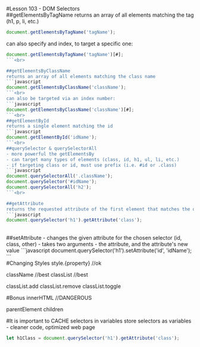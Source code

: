 #Lesson 103 - DOM Selectors
<br>
##getElementsByTagName
returns an array of all elements matching the tag (h1, p, li, etc.)
```javascript
document.getElementsByTagName('tagName');
```
can also specify and index, to target a specific one:
```javascript
document.getElementsByTagName('tagName')[#];
```<br>

##getElementsByClassName
returns an array of all elements matching the class name
```javascript
document.getElementsByClassName('className');
```<br>
can also be targeted via an index number:
```javascript
document.getElementsByClassName('className')[#];
```<br>
##getElementById
returns a single element matching the id
```javascript
document.getElementById('idName');
```<br>
##querySelector & querySelectorAll
- more powerful the getElementsBy
- can target many types of elements (class, id, h1, ul, li, etc.)
- if targeting class or id, must use prefix (i.e. #id or .class)
```javascript
document.querySelectorAll('.className'); 
document.querySelector('#idName');
document.querySelectorAll('h2');
```<br>

##getAttribute
returns the requested attribute of the first element that matches the query selector (example below, the class name of the first h1 element)
```javascript
document.querySelector('h1').getAttribute('class');
```
<br>
##setAttribute
- changes the given attribute for the chosen selector (id, class, other)
- takes two arguments - the attribute, and the attribute's new value
```javascript
document.querySelector('h1').setAttribute('id', 'idName');
```
<br>
#Changing Styles
style.{property} //ok

className //best
classList //best

classList.add
classList.remove
classList.toggle

#Bonus
innerHTML //DANGEROUS

parentElement
children

#It is important to CACHE selectors in variables
store selectors as variables - cleaner code, optimized web page
```javascript
let h1Class = document.querySelector('h1').getAttribute('class');
```